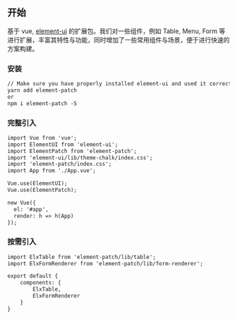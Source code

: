 ## 开始

基于 vue, [element-ui](https://github.com/ElemeFE/element) 的扩展包。我们对一些组件，例如 Table, Menu, Form 等进行扩展，丰富其特性与功能，同时增加了一些常用组件与场景，便于进行快速的方案构建。

### 安装

```html
// Make sure you have properly installed element-ui and used it correctly.
yarn add element-patch
or
npm i element-patch -S
```

### 完整引入

```html
import Vue from 'vue';
import ElementUI from 'element-ui';
import ElementPatch from 'element-patch';
import 'element-ui/lib/theme-chalk/index.css';
import 'element-patch/index.css';
import App from './App.vue';

Vue.use(ElementUI);
Vue.use(ElementPatch);

new Vue({
  el: '#app',
  render: h => h(App)
});
```

### 按需引入

```html
import ElxTable from 'element-patch/lib/table';
import ElxFormRenderer from 'element-patch/lib/form-renderer';

export default {
    components: {
        ElxTable,
        ElxFormRenderer
    }
}
```
